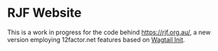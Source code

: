 # RJF Website

This is a work in progress for the code behind https://rjf.org.au/, a new version employing 12factor.net features based on [Wagtail Init](https://github.com/deeprave/wagtail_init).

